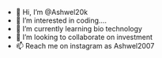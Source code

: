 - 👋 Hi, I’m @Ashwel20k
- 👀 I’m interested in coding....
- 🌱 I’m currently learning bio technology 
- 💞️ I’m looking to collaborate on investment 
- 📫 Reach me on instagram as Ashwel2007 

<!---
Ashwel20k/Ashwel20k is a ✨ special ✨ repository because its `README.md` (this file) appears on your GitHub profile.
You can click the Preview link to take a look at your changes.
--->
